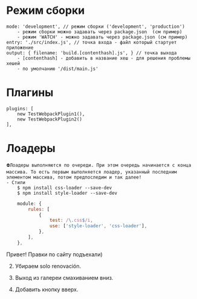 # Режим сборки
	mode: 'development', // режим сборки ('development', 'production')
		- режим сборки можно задавать через package.json  (cм пример)
		- режим 'WATCH' - можно задавать через package.json (cм пример)
	entry: './src/index.js', // точка входа - файл который стартует приложение
	output: { filename: 'build.[contenthash].js', } // точка выхода
		- [contenthash] - добавить в название хеш - для решения проблемы хешей
		- по умолчанию '/dist/main.js'
# Плагины
	plugins: [
		new TestWebpackPlugin1(),
		new TestWebpackPlugin2()
	],

# Лоадеры
	⛔Лоадеры выполняются по очереди. При этом очередь начинается с конца массива. То есть первым выполняется лоадер, указанный последним элементом массива, потом предпоследим и так далее!
	- Стили
		$ npm install css-loader --save-dev
		$ npm install style-loader --save-dev
```js
	module: {
		rules: [
			{
				test: /\.css$/i,
				use: ['style-loader', 'css-loader'],
			},
		],
	},
```


Привет! Правки по сайту подъехали) 

2. Убираем solo renovación.


9. Выход из галереи смахиванием вниз.

11. Добавить кнопку вверх. 